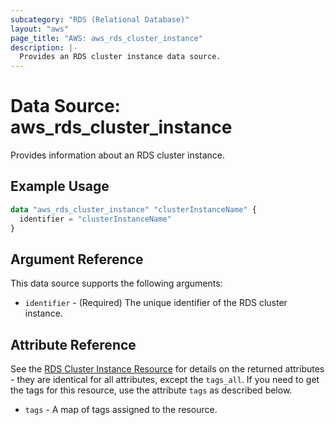 ```yaml
---
subcategory: "RDS (Relational Database)"
layout: "aws"
page_title: "AWS: aws_rds_cluster_instance"
description: |-
  Provides an RDS cluster instance data source.
---
```


# Data Source: aws_rds_cluster_instance

Provides information about an RDS cluster instance.

## Example Usage

```terraform
data "aws_rds_cluster_instance" "clusterInstanceName" {
  identifier = "clusterInstanceName"
}
```

## Argument Reference

This data source supports the following arguments:

* `identifier` - (Required) The unique identifier of the RDS cluster instance.

## Attribute Reference

See the [RDS Cluster Instance Resource](/docs/providers/aws/r/rds_cluster_instance.html) for details on the
returned attributes - they are identical for all attributes, except the `tags_all`. If you need to get the tags for this resource, use the attribute `tags` as described below.

* `tags` - A map of tags assigned to the resource.
